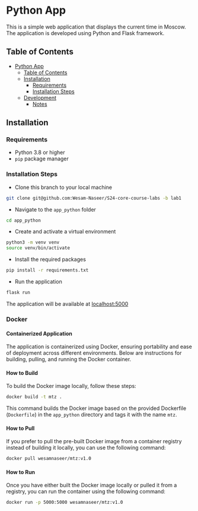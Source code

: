 # Python App

This is a simple web application that displays the current time in Moscow. The application is developed using Python and Flask framework.

## Table of Contents

- [Python App](#python-app)
  - [Table of Contents](#table-of-contents)
  - [Installation](#installation)
    - [Requirements](#requirements)
    - [Installation Steps](#installation-steps)
  - [Development](#development)
    - [Notes](#notes)

## Installation

### Requirements

- Python 3.8 or higher
- `pip` package manager

### Installation Steps

- Clone this branch to your local machine

```bash
git clone git@github.com:Wesam-Naseer/S24-core-course-labs -b lab1
```

- Navigate to the `app_python` folder

```bash
cd app_python
```

- Create and activate a virtual environment

```bash
python3 -m venv venv
source venv/bin/activate
```

- Install the required packages

```bash
pip install -r requirements.txt
```

- Run the application

```bash
flask run
```

The application will be available at [localhost:5000](http://localhost:5000/)

### Docker

#### Containerized Application

The application is containerized using Docker, ensuring portability and ease of deployment across different environments. Below are instructions for building, pulling, and running the Docker container.

#### How to Build

To build the Docker image locally, follow these steps:

```bash
docker build -t mtz .
```

This command builds the Docker image based on the provided Dockerfile (`Dockerfile`) in the `app_python` directory and tags it with the name `mtz`.

#### How to Pull

If you prefer to pull the pre-built Docker image from a container registry instead of building it locally, you can use the following command:

```bash
docker pull wesamnaseer/mtz:v1.0
```

#### How to Run

Once you have either built the Docker image locally or pulled it from a registry, you can run the container using the following command:

```bash
docker run -p 5000:5000 wesamnaseer/mtz:v1.0
```
